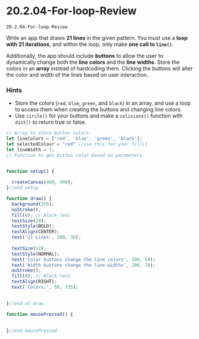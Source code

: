 # 20.2.04-For-loop-Review

```
20.2.04-For-loop-Review
```

Write an app that draws **21 lines** in the given pattern. You must use a **loop with 21 iterations**, and within the loop, only make **one call to `line()`**.

Additionally, the app should include **buttons** to allow the user to dynamically change both the **line colors** and the **line widths**. Store the colors in an **array** instead of hardcoding them. Clicking the buttons will alter the color and width of the lines based on user interaction.

### Hints

 - Store the colors (`red`, `blue`, `green`, and `black`) in an array, and use a loop to access them when creating the buttons and changing line colors.
-  Use `circle()` for your buttons and make a `colisions()` function with `dist()` to return true or false. 


```js
// Array to store button colors
let lineColors = ['red', 'blue', 'green', 'black'];
let selectedColour = "red" //use this for your fill()
let lineWidth = 1;
// Function to get button color based on parameters


function setup() {
  
  createCanvas(400, 400);
}//end setup

function draw() {
  background(255);
  noStroke();
  fill(0); // Black text
  textSize(20);
  textStyle(BOLD);
  textAlign(CENTER);
  text('21 Lines', 200, 30);
  
  textSize(12);
  textStyle(NORMAL);
  text('Color buttons change the line colors', 200, 50);
  text('Width buttons change the line widths', 200, 70);
  noStroke();
  fill(0); // Black text
  textAlign(RIGHT);
  text('Colors:', 50, 335);

  
}//end of draw

function mousePressed() {
  
  
}//end mousePressed
```
